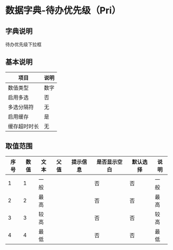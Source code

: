 # 数据字典-待办优先级（Pri）
## 字典说明
待办优先级下拉框

## 基本说明
| 项目 | 说明 |
| ---- | ---- |
| 数值类型 | 数字 |
| 启用多选 | 否 |
| 多选分隔符 | 无 |
| 启用缓存 | 是 |
| 缓存超时时长 | 无 |

## 取值范围
| 序号 | 数值 | 文本 | 父值 | 提示信息 | 是否显示空白 | 默认选择 | 说明 |
| ---- | ---- | ---- | ---- | ---- | ---- | ---- | ---- |
| 1 | 1 | 一般 |  |  | 否 | 否 | 一般 |
| 2 | 2 | 最高 |  |  | 否 | 否 | 最高 |
| 3 | 3 | 较高 |  |  | 否 | 否 | 较高 |
| 4 | 4 | 最低 |  |  | 否 | 否 | 最低 |

